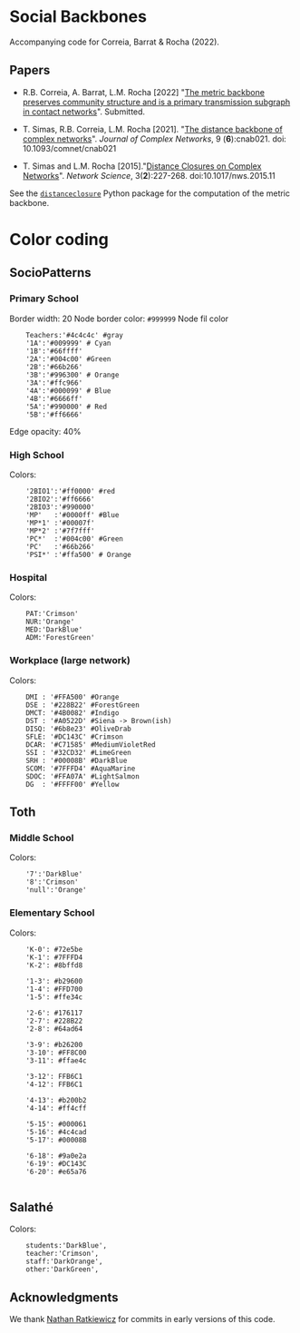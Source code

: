 Social Backbones
==================

Accompanying code for Correia, Barrat & Rocha (2022).


Papers
------

- R.B. Correia, A. Barrat, L.M. Rocha [2022] "[The metric backbone preserves community structure and is a primary transmission subgraph in contact networks]()". Submitted.

- T. Simas, R.B. Correia, L.M. Rocha [2021]. "[The distance backbone of complex networks](https://academic.oup.com/comnet/article/9/6/cnab021/6403661)". *Journal of Complex Networks*, 9 (**6**):cnab021. doi: 10.1093/comnet/cnab021

- T. Simas and L.M. Rocha [2015]."[Distance Closures on Complex Networks](http://www.informatics.indiana.edu/rocha/publications/NWS14.php)". *Network Science*, 3(**2**):227-268. doi:10.1017/nws.2015.11

See the [`distanceclosure`](https://github.com/rionbr/distanceclosure) Python package for the computation of the metric backbone.


Color coding
==============

SocioPatterns
--------------


### Primary School

Border width: 20
Node border color: `#999999`
Node fil color
```
	Teachers:'#4c4c4c' #gray
	'1A':'#009999' # Cyan
	'1B':'#66ffff'
	'2A':'#004c00' #Green
	'2B':'#66b266'
	'3B':'#996300' # Orange
	'3A':'#ffc966'
	'4A':'#000099' # Blue
	'4B':'#6666ff'
	'5A':'#990000' # Red
	'5B':'#ff6666'
```
Edge opacity: 40% 


### High School

Colors:
```
	'2BIO1':'#ff0000' #red
	'2BIO2':'#ff6666'
	'2BIO3':'#990000'
	'MP'   :'#0000ff' #Blue
	'MP*1' :'#00007f'
	'MP*2' :'#7f7fff'
	'PC*'  :'#004c00' #Green
	'PC'   :'#66b266'
	'PSI*' :'#ffa500' # Orange
```

### Hospital

Colors:
```
	PAT:'Crimson'
	NUR:'Orange'
	MED:'DarkBlue'
	ADM:'ForestGreen'
```

### Workplace (large network)

Colors:
```
	DMI : '#FFA500' #Orange
	DSE : '#228B22' #ForestGreen
	DMCT: '#4B0082' #Indigo
	DST : '#A0522D' #Siena -> Brown(ish)
	DISQ: '#6b8e23' #OliveDrab
	SFLE: '#DC143C' #Crimson
	DCAR: '#C71585' #MediumVioletRed
	SSI : '#32CD32' #LimeGreen
	SRH : '#00008B' #DarkBlue
	SCOM: '#7FFFD4' #AquaMarine
	SDOC: '#FFA07A' #LightSalmon
	DG  : '#FFFF00' #Yellow
```

Toth
------

### Middle School

Colors:
```
	'7':'DarkBlue'
	'8':'Crimson'
	'null':'Orange'
```

### Elementary School

Colors:
```
	'K-0': #72e5be
	'K-1': #7FFFD4
	'K-2': #8bffd8
	
	'1-3': #b29600
	'1-4': #FFD700
	'1-5': #ffe34c
	
	'2-6': #176117
	'2-7': #228B22
	'2-8': #64ad64
	
	'3-9': #b26200
	'3-10': #FF8C00
	'3-11': #ffae4c
	
	'3-12': FFB6C1
	'4-12': FFB6C1
	
	'4-13': #b200b2
	'4-14': #ff4cff
	
	'5-15': #000061
	'5-16': #4c4cad
	'5-17': #00008B
	
	'6-18': #9a0e2a
	'6-19': #DC143C
	'6-20': #e65a76


```
Salathé
-----------

Colors:
```
	students:'DarkBlue',
	teacher:'Crimson',
	staff:'DarkOrange',
	other:'DarkGreen',
```

Acknowledgments
------------------

We thank [Nathan Ratkiewicz](https://github.iu.edu/nratkiew) for commits in early versions of this code.
